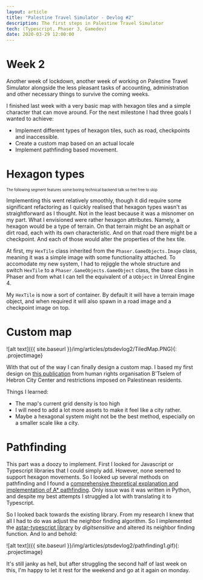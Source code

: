 ```yaml
---
layout: article
title: "Palestine Travel Simulator - Devlog #2"
description: The first steps in Palestine Travel Simulator 
tech: (Typescript, Phaser 3, Gamedev)
date: 2020-03-29 12:00:00
---
```


# Week 2

Another week of lockdown, another week of working on Palestine Travel Simulator alongside the less pleasant tasks of accounting, administration and other necessary things to survive the coming weeks.

I finished last week with a very basic map with hexagon tiles and a simple character that can move around. For the next milestone I had three goals I wanted to achieve:
- Implement different types of hexagon tiles, such as road, checkpoints and inaccessible.
- Create a custom map based on an actual locale
- Implement pathfinding based movement.

# Hexagon types

<sup><sub>The following segment features some boring technical backend talk so feel free to skip</sub></sup>

Implementing this went relatively smoothly, though it did require some significant refactoring as I quickly realised that hexagon types wasn't as straightforward as I thought. Not in the least because it was a misnomer on my part. What I envisioned were rather hexagon attributes. Namely, a hexagon would be a type of terrain. On that terrain might be an asphalt or dirt road, each with its own characteristic. And on that road there might be a checkpoint. And each of those would alter the properties of the hex tile.

At first, my `HexTile` class inherited from the `Phaser.GameObjects.Image` class, meaning it was a simple image with some functionality attached. To accomodate my new system, I had to rejiggle the whole structure and switch `HexTile` to a `Phaser.GameObjects.GameObject` class, the base class in Phaser and from what I can tell the equivalent of a `UObject` in Unreal Engine 4. 

My `HexTile` is now a sort of container. By default it will have a terrain image object, and when required it will also spawn in a road image and a checkpoint image on top.

# Custom map

![alt text]({{ site.baseurl }}/img/articles/ptsdevlog2/TiledMap.PNG){: .projectimage}

With that out of the way I can finally design a custom map. I based my first design on [this publication](https://www.btselem.org/sites/default/files/2019-10/201909_hebron_map_eng.pdf) from human rights organisation B'Tselem of Hebron City Center and restrictions imposed on Palestinean residents.

Things I learned:
- The map's current grid density is too high
- I will need to add a lot more assets to make it feel like a city rather.
- Maybe a hexagonal system might not be the best method, especially on a smaller scale like a city.

# Pathfinding

This part was a doozy to implement. First I looked for Javascript or Typescript libraries that I could simply add. However, none seemed to support hexagon movements. So I looked up several methods on pathfinding and I found a [comprehensive theoretical explanation and implementation of A* pathfinding](https://www.redblobgames.com/pathfinding/a-star/implementation.html). Only issue was it was written in Python, and despite my best attempts I struggled a lot with translating it to Typescript.

So I looked back towards the existing library. From my research I knew that all I had to do was adjust the neighbor finding algorithm. So I implemented the [astar-typescript library](https://github.com/digitsensitive/astar-typescript) by _digitsensitive_ and altered its neighbor finding function. And lo and behold:

![alt text]({{ site.baseurl }}/img/articles/ptsdevlog2/pathfinding1.gif){: .projectimage}

It's still janky as hell, but after struggling the second half of last week on this, I'm happy to let it rest for the weekend and go at it again on monday.
